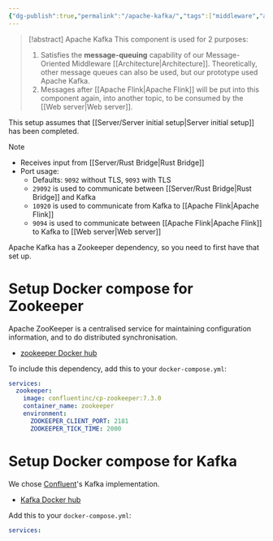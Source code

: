 ```yaml
---
{"dg-publish":true,"permalink":"/apache-kafka/","tags":["middleware","archi"]}
---
```


> [!abstract] Apache Kafka
> This component is used for 2 purposes:
> 1. Satisfies the **message-queuing** capability of our Message-Oriented Middleware [[Architecture\|Architecture]]. Theoretically, other message queues can also be used, but our prototype used Apache Kafka.
> 2. Messages after [[Apache Flink\|Apache Flink]] will be put into this component again, into another topic, to be consumed by the [[Web server\|Web server]].

This setup assumes that [[Server/Server initial setup\|Server initial setup]] has been completed.

> [!note]
> - Receives input from [[Server/Rust Bridge\|Rust Bridge]]
> - Port usage:
> 	- Defaults: `9092` without TLS, `9093` with TLS
> 	- `29092` is used to communicate between [[Server/Rust Bridge\|Rust Bridge]] and Kafka
> 	- `10920` is used to communicate from Kafka to [[Apache Flink\|Apache Flink]]
> 	- `9094` is used to communicate between [[Apache Flink\|Apache Flink]] to Kafka to [[Web server\|Web server]]

Apache Kafka has a Zookeeper dependency, so you need to first have that set up.

# Setup Docker compose for Zookeeper

Apache ZooKeeper is a centralised service for maintaining configuration information, and to do distributed synchronisation.

- [zookeeper Docker hub](https://hub.docker.com/_/zookeeper)

To include this dependency, add this to your `docker-compose.yml`:

```yml
services:
  zookeeper:
    image: confluentinc/cp-zookeeper:7.3.0
    container_name: zookeeper
    environment:
      ZOOKEEPER_CLIENT_PORT: 2181
      ZOOKEEPER_TICK_TIME: 2000
```

# Setup Docker compose for Kafka

We chose [Confluent](https://developer.confluent.io)'s Kafka implementation.

- [Kafka Docker hub](https://hub.docker.com/r/confluentinc/cp-kafka)

Add this to your `docker-compose.yml`:

```yml
services:

```

